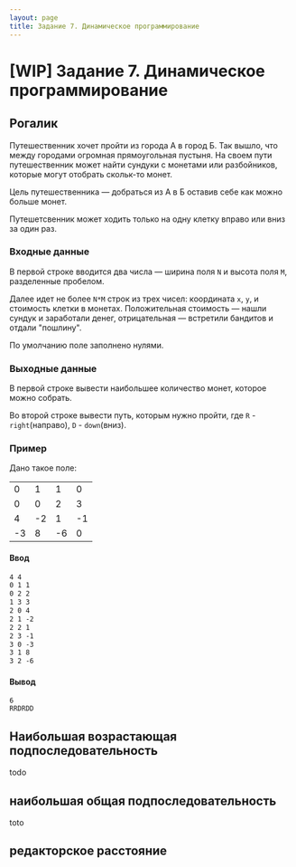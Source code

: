 ```yaml
---
layout: page
title: Задание 7. Динамическое программирование
---
```


# [WIP] Задание 7. Динамическое программирование

## Рогалик

Путешественник хочет пройти из города А в город Б. Так вышло, что между городами огромная прямоугольная пустыня. На своем пути путешественник может найти сундуки с монетами или разбойников, которые могут отобрать скольк-то монет.

Цель путешественника — добраться из А в Б оставив себе как можно больше монет.

Путешетсвенник может ходить только на одну клетку вправо или вниз за один раз.

### Входные данные

В первой строке вводится два числа — ширина поля `N` и высота поля `M`, разделенные пробелом.

Далее идет не более `N*M` строк из трех чисел: координата `x`, `y`, и стоимость клетки в монетах. Положительная стоимость — нашли сундук и заработали денег, отрицательная — встретили бандитов и отдали "пошлину".

По умолчанию поле заполнено нулями.

### Выходные данные

В первой строке вывести наибольшее количество монет, которое можно собрать.

Во второй строке вывести путь, которым нужно пройти, где `R` - `right`(направо), `D` - `down`(вниз).

### Пример

Дано такое поле:

|     |     |     |     |
| --- | --- | --- | --- |
| 0   | 1   | 1   | 0   |
| 0   | 0   | 2   | 3   |
| 4   | -2  | 1   | -1  |
| -3  | 8   | -6  | 0   |

#### Ввод

```txt
4 4
0 1 1
0 2 2
1 3 3
2 0 4
2 1 -2
2 2 1
2 3 -1
3 0 -3
3 1 8
3 2 -6
```

#### Вывод

```
6
RRDRDD
```

## Наибольшая возрастающая подпоследовательность

todo

## наибольшая общая подпоследовательность

toto

## редакторское расстояние
